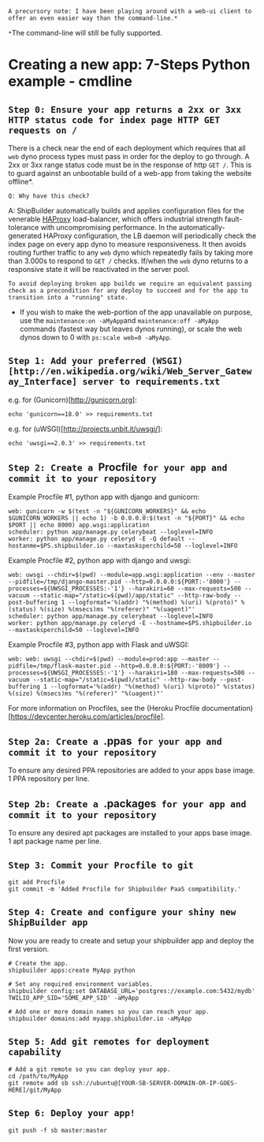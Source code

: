     A precursory note: I have been playing around with a web-ui client to 
    offer an even easier way than the command-line.*

`*`The command-line will still be fully supported.

Creating a new app: 7-Steps Python example - cmdline
===============================

`Step 0: Ensure your app returns a 2xx or 3xx HTTP status code for index page HTTP GET requests on /`
------------------------------------------------------------------------------------------------

There is a check near the end of each deployment which requires that all `web` dyno process types must pass in order for the deploy to go through.  A 2xx or 3xx range status code must be in the response of http `GET /`.  This is to guard against an unbootable build of a web-app from taking the website offline*.

`Q: Why have this check?`

A: ShipBuilder automatically builds and applies configuration files for the venerable [HAProxy](http://haproxy.1wt.eu/) load-balancer, which offers industrial strength fault-tolerance with uncompromising performance.  In the automatically-generated HAProxy configuration, the LB daemon will periodically check the index page on every app dyno to measure responsiveness.  It then avoids routing further traffic to any `web` dyno which repeatedly fails by taking more than 3.000s to respond to `GET /` checks.  If/when the `web` dyno returns to a responsive state it will be reactivated in the server pool.

`To avoid deploying broken app builds we require an equivalent passing check as a precondition for any deploy to succeed and for the app to transition into a "running" state.`

* If you wish to make the web-portion of the app unavailable on purpose, use the `maintenance:on -aMyApp`and `maintenance:off -aMyApp` commands (fastest way but leaves dynos running), or scale the web dynos down to 0 with `ps:scale web=0 -aMyApp`.

`Step 1: Add your preferred (WSGI)[http://en.wikipedia.org/wiki/Web_Server_Gateway_Interface] server to requirements.txt`
-------------------------------------------------------------------------------------------------------------------------

e.g. for (Gunicorn)[http://gunicorn.org]:

    echo 'gunicorn==18.0' >> requirements.txt

e.g. for (uWSGI)[http://projects.unbit.it/uwsgi/]:

    echo 'uwsgi==2.0.3' >> requirements.txt


`Step 2: Create a `Procfile` for your app and commit it to your repository`
-------------------------------------------------------------------------

Example Procfile #1, python app with django and gunicorn:

    web: gunicorn -w $(test -n "${GUNICORN_WORKERS}" && echo $GUNICORN_WORKERS || echo 1) -b 0.0.0.0:$(test -n "${PORT}" && echo $PORT || echo 8000) app.wsgi:application
    scheduler: python app/manage.py celerybeat --loglevel=INFO
    worker: python app/manage.py celeryd -E -Q default --hostanme=$PS.shipbuilder.io --maxtasksperchild=50 --loglevel=INFO


Example Procfile #2, python app with django and uwsgi:

    web: uwsgi --chdir=$(pwd) --module=app.wsgi:application --env --master --pidfile=/tmp/django-master.pid --http=0.0.0.0:${PORT:-'8000'} --processes=${UWSGI_PROCESSES:-'1'} --harakiri=60 --max-requests=500 --vacuum --static-map="/static=$(pwd)/app/static" --http-raw-body --post-buffering 1 --logformat='%(addr) "%(method) %(uri) %(proto)" %(status) %(size) %(msecs)ms "%(referer)" "%(uagent)"'
    scheduler: python app/manage.py celerybeat --loglevel=INFO
    worker: python app/manage.py celeryd -E --hostname=$PS.shipbuilder.io --maxtasksperchild=50 --loglevel=INFO


Example Procfile #3, python app with Flask and uWSGI:

    web: web: uwsgi --chdir=$(pwd) --module=prod:app --master --pidfile=/tmp/flask-master.pid --http=0.0.0.0:${PORT:-'8009'} --processes=${UWSGI_PROCESSES:-'1'} --harakiri=180 --max-requests=500 --vacuum --static-map="/static=$(pwd)/static" --http-raw-body --post-buffering 1 --logformat='%(addr) "%(method) %(uri) %(proto)" %(status) %(size) %(msecs)ms "%(referer)" "%(uagent)"'


For more information on Procfiles, see the (Heroku Procfile documentation)[https://devcenter.heroku.com/articles/procfile].

`Step 2a: Create a `.ppas` for your app and commit it to your repository`
-----------------------------------------------------------------------

To ensure any desired PPA repositories are added to your apps base image.  1 PPA repository per line.


`Step 2b: Create a `.packages` for your app and commit it to your repository`
---------------------------------------------------------------------------

To ensure any desired apt packages are installed to your apps base image.  1 apt package name per line.


`Step 3: Commit your Procfile to git`
-----------------------------------

    git add Procfile
    git commit -m 'Added Procfile for Shipbuilder PaaS compatibility.'


`Step 4: Create and configure your shiny new ShipBuilder app`
-----------------------------------------------------------

Now you are ready to create and setup your shipbuilder app and deploy the first version.

    # Create the app.
    shipbuilder apps:create MyApp python

    # Set any required environment variables.
    shipbuilder config:set DATABASE_URL='postgres://example.com:5432/mydb' TWILIO_APP_SID='SOME_APP_SID' -aMyApp

    # Add one or more domain names so you can reach your app.
    shipbuilder domains:add myapp.shipbuilder.io -aMyApp


`Step 5: Add git remotes for deployment capability`
-------------------------------------------------

    # Add a git remote so you can deploy your app.
    cd /path/to/MyApp
    git remote add sb ssh://ubuntu@[YOUR-SB-SERVER-DOMAIN-OR-IP-GOES-HERE]/git/MyApp


`Step 6: Deploy your app!`
------------------------

    git push -f sb master:master
